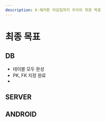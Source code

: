 ```yaml
---
description: K-해커톤 마감일까지 우리의 최종 목표
---
```


# 최종 목표

## DB

* 테이블 모두 완성
* PK, FK 지정 완료
* 
## SERVER



## ANDROID





